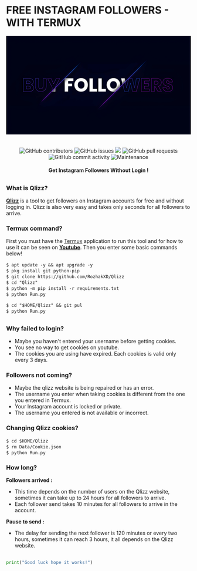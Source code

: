 # FREE INSTAGRAM FOLLOWERS - WITH TERMUX
<div align="center">
  <img src="Data/Qlizz.jpg">
  <br>
  <br>
  <p>
    <img alt="GitHub contributors" src="https://img.shields.io/github/contributors/rozhakxd/Qlizz">
    <img alt="GitHub issues" src="https://img.shields.io/github/issues/rozhakxd/Qlizz">
    <img src="https://img.shields.io/badge/PRs-welcome-brightgreen.svg?style=shields">
    <img alt="GitHub pull requests" src="https://img.shields.io/github/issues-pr/rozhakxd/Qlizz">
    <img alt="GitHub commit activity" src="https://img.shields.io/github/commit-activity/m/rozhakxd/Qlizz">
    <img alt="Maintenance" src="https://img.shields.io/maintenance/no/2023">
  </p>
  <h4> Get Instagram Followers Without Login ! </h4>
</div>

##

### What is Qlizz?
[**Qlizz**](https://github.com/RozhakXD/Qlizz) is a tool to get followers on Instagram accounts for free and without logging in. Qlizz is also very easy and takes only seconds for all followers to arrive.

### Termux command?
First you must have the [Termux](https://f-droid.org/repo/com.termux_118.apk) application to run this tool and for how to use it can be seen on [**Youtube**](https://youtube.com/rozhakid). Then you enter some basic commands below!
```
$ apt update -y && apt upgrade -y
$ pkg install git python-pip
$ git clone https://github.com/RozhakXD/Qlizz
$ cd "Qlizz"
$ python -m pip install -r requirements.txt
$ python Run.py
```

```
$ cd "$HOME/Qlizz" && git pul
$ python Run.py
```

##

### Why failed to login?

- Maybe you haven't entered your username before getting cookies.
- You see no way to get cookies on youtube.
- The cookies you are using have expired. Each cookies is valid only every 3 days.

### Followers not coming?

- Maybe the qlizz website is being repaired or has an error.
- The username you enter when taking cookies is different from the one you entered in Termux.
- Your Instagram account is locked or private.
- The username you entered is not available or incorrect.

### Changing Qlizz cookies?

```
$ cd $HOME/Qlizz
$ rm Data/Cookie.json
$ python Run.py
```

### How long?

**Followers arrived :**
- This time depends on the number of users on the Qlizz website, sometimes it can take up to 24 hours for all followers to arrive.
- Each follower send takes 10 minutes for all followers to arrive in the account.

**Pause to send :**
- The delay for sending the next follower is 120 minutes or every two hours, sometimes it can reach 3 hours, it all depends on the Qlizz website.

##

```python
print("Good luck hope it works!")
```
##
